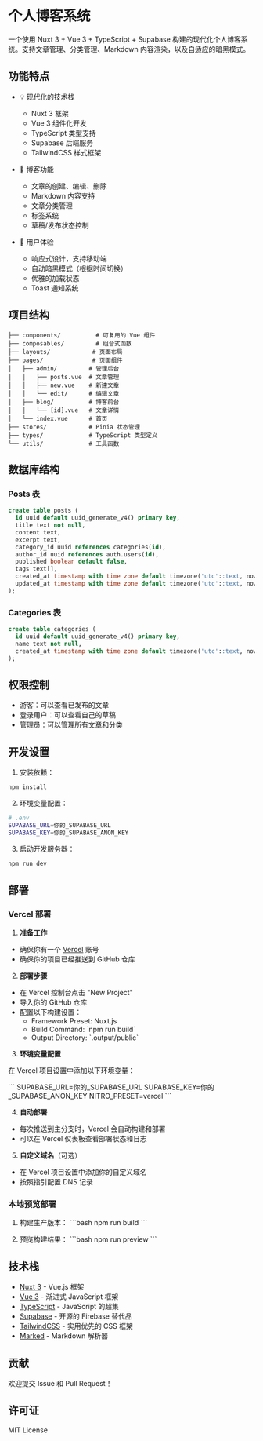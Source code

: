 # 个人博客系统

一个使用 Nuxt 3 + Vue 3 + TypeScript + Supabase 构建的现代化个人博客系统。支持文章管理、分类管理、Markdown 内容渲染，以及自适应的暗黑模式。

## 功能特点

- 💡 现代化的技术栈
  - Nuxt 3 框架
  - Vue 3 组件化开发
  - TypeScript 类型支持
  - Supabase 后端服务
  - TailwindCSS 样式框架

- 📝 博客功能
  - 文章的创建、编辑、删除
  - Markdown 内容支持
  - 文章分类管理
  - 标签系统
  - 草稿/发布状态控制

- 👤 用户体验
  - 响应式设计，支持移动端
  - 自动暗黑模式（根据时间切换）
  - 优雅的加载状态
  - Toast 通知系统

## 项目结构

```
├── components/          # 可复用的 Vue 组件
├── composables/         # 组合式函数
├── layouts/            # 页面布局
├── pages/              # 页面组件
│   ├── admin/         # 管理后台
│   │   ├── posts.vue  # 文章管理
│   │   ├── new.vue    # 新建文章
│   │   └── edit/      # 编辑文章
│   ├── blog/          # 博客前台
│   │   └── [id].vue   # 文章详情
│   └── index.vue      # 首页
├── stores/            # Pinia 状态管理
├── types/             # TypeScript 类型定义
└── utils/             # 工具函数
```

## 数据库结构

### Posts 表
```sql
create table posts (
  id uuid default uuid_generate_v4() primary key,
  title text not null,
  content text,
  excerpt text,
  category_id uuid references categories(id),
  author_id uuid references auth.users(id),
  published boolean default false,
  tags text[],
  created_at timestamp with time zone default timezone('utc'::text, now()),
  updated_at timestamp with time zone default timezone('utc'::text, now())
);
```

### Categories 表
```sql
create table categories (
  id uuid default uuid_generate_v4() primary key,
  name text not null,
  created_at timestamp with time zone default timezone('utc'::text, now())
);
```

## 权限控制

- 游客：可以查看已发布的文章
- 登录用户：可以查看自己的草稿
- 管理员：可以管理所有文章和分类

## 开发设置

1. 安装依赖：
```bash
npm install
```

2. 环境变量配置：
```bash
# .env
SUPABASE_URL=你的_SUPABASE_URL
SUPABASE_KEY=你的_SUPABASE_ANON_KEY
```

3. 启动开发服务器：
```bash
npm run dev
```

## 部署

### Vercel 部署

1. **准备工作**

- 确保你有一个 [Vercel](https://vercel.com) 账号
- 确保你的项目已经推送到 GitHub 仓库

2. **部署步骤**

- 在 Vercel 控制台点击 "New Project"
- 导入你的 GitHub 仓库
- 配置以下构建设置：
  - Framework Preset: Nuxt.js
  - Build Command: \`npm run build\`
  - Output Directory: \`.output/public\`

3. **环境变量配置**

在 Vercel 项目设置中添加以下环境变量：

\`\`\`
SUPABASE_URL=你的_SUPABASE_URL
SUPABASE_KEY=你的_SUPABASE_ANON_KEY
NITRO_PRESET=vercel
\`\`\`

4. **自动部署**

- 每次推送到主分支时，Vercel 会自动构建和部署
- 可以在 Vercel 仪表板查看部署状态和日志

5. **自定义域名**（可选）

- 在 Vercel 项目设置中添加你的自定义域名
- 按照指引配置 DNS 记录

### 本地预览部署

1. 构建生产版本：
\`\`\`bash
npm run build
\`\`\`

2. 预览构建结果：
\`\`\`bash
npm run preview
\`\`\`

## 技术栈

- [Nuxt 3](https://nuxt.com/) - Vue.js 框架
- [Vue 3](https://vuejs.org/) - 渐进式 JavaScript 框架
- [TypeScript](https://www.typescriptlang.org/) - JavaScript 的超集
- [Supabase](https://supabase.com/) - 开源的 Firebase 替代品
- [TailwindCSS](https://tailwindcss.com/) - 实用优先的 CSS 框架
- [Marked](https://marked.js.org/) - Markdown 解析器

## 贡献

欢迎提交 Issue 和 Pull Request！

## 许可证

MIT License
